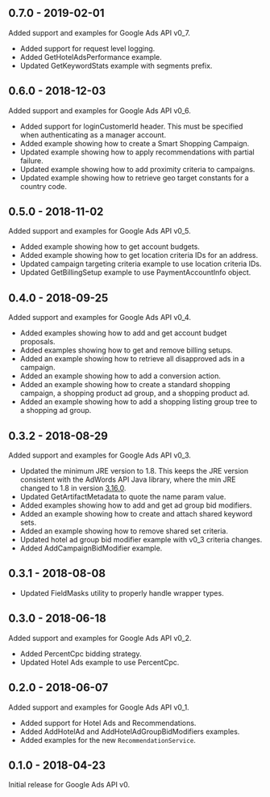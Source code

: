 0.7.0 - 2019-02-01
------------------
Added support and examples for Google Ads API v0_7.

- Added support for request level logging.
- Added GetHotelAdsPerformance example.
- Updated GetKeywordStats example with segments prefix.

0.6.0 - 2018-12-03
------------------
Added support and examples for Google Ads API v0_6.

- Added support for loginCustomerId header. This must be specified when
  authenticating as a manager account.
- Added example showing how to create a Smart Shopping Campaign.
- Updated example showing how to apply recommendations with partial failure.
- Updated example showing how to add proximity criteria to campaigns.
- Updated example showing how to retrieve geo target constants for a country
  code.

0.5.0 - 2018-11-02
------------------
Added support and examples for Google Ads API v0_5.

- Added example showing how to get account budgets.
- Added example showing how to get location criteria IDs for an address.
- Updated campaign targeting criteria example to use location criteria IDs.
- Updated GetBillingSetup example to use PaymentAccountInfo object.

0.4.0 - 2018-09-25
------------------
Added support and examples for Google Ads API v0_4.

- Added examples showing how to add and get account budget proposals.
- Added examples showing how to get and remove billing setups.
- Added an example showing how to retrieve all disapproved ads in a campaign.
- Added an example showing how to add a conversion action.
- Added an example showing how to create a standard shopping campaign, a
  shopping product ad group, and a shopping product ad.
- Added an example showing how to add a shopping listing group tree to a
  shopping ad group.

0.3.2 - 2018-08-29
------------------
Added support and examples for Google Ads API v0_3.

- Updated the minimum JRE version to 1.8. This keeps the JRE version consistent
  with the AdWords API Java library, where the min JRE changed to 1.8 in version
  [3.16.0](https://github.com/googleads/googleads-java-lib/releases/tag/3.16.0).
- Updated GetArtifactMetadata to quote the name param value.
- Added examples showing how to add and get ad group bid modifiers.
- Added an example showing how to create and attach shared keyword sets.
- Added an example showing how to remove shared set criteria.
- Updated hotel ad group bid modifier example with v0_3 criteria changes.
- Added AddCampaignBidModifier example.

0.3.1 - 2018-08-08
------------------

- Updated FieldMasks utility to properly handle wrapper types.

0.3.0 - 2018-06-18
------------------

Added support and examples for Google Ads API v0_2.

- Added PercentCpc bidding strategy.
- Updated Hotel Ads example to use PercentCpc.

0.2.0 - 2018-06-07
------------------

Added support and examples for Google Ads API v0_1.

- Added support for Hotel Ads and Recommendations.
- Added AddHotelAd and AddHotelAdGroupBidModifiers examples.
- Added examples for the new `RecommendationService`.

0.1.0 - 2018-04-23
------------------

Initial release for Google Ads API v0.

